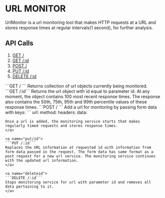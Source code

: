 # URL MONITOR

UrlMonitor is a url monitoring tool that makes HTTP requests at a URL and stores response times at regular intervals(1 second), for further analysis.

## API Calls

1. [GET /](#get/)
2. [GET /:id](#get/id)
3. [POST /](#post/)
4. [PUT /:id](#put/id)
5. [DELETE /:id](#deleteid)
 
<a name="get/">
  ```GET / ```
  Returns collection of url objects currently being monitored.
</a>

<a name="get/id">
  ```GET /:id```
  Returns the url object with id equal to parameter id. At any moment, the object contains 100 most recent response times. The response also contains the 50th, 75th, 95th and 99th percentile values of these response times.
</a>

<a name="post">
  ```POST / ```
  Add a url for monitoring by passing form data with keys:
  ```
  url:
  method:
  headers:
  data:

  ```
Once a url is added, the monitoring service starts that makes regularly timed requests and stores response times.
</a>

<a name="put/id">
  ```PUT /:id```
  Replaces the URL information at requested id with information from form data passed in the request. The form data has same format as a post request for a new url service. The monitoring service continues with the updated url information.
</a>

<a name="deleteid">
  ```DELETE /:id```
  Stops monitoring service for url with parameter id and removes all data pertaining to it.
</a>

